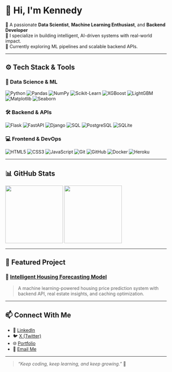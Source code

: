 # 👋 Hi, I'm Kennedy

🎯 A passionate **Data Scientist**, **Machine Learning Enthusiast**, and **Backend Developer**  
🔬 I specialize in building intelligent, AI-driven systems with real-world impact.  
🚀 Currently exploring ML pipelines and scalable backend APIs.

---

## ⚙️ Tech Stack & Tools

### 🧠 Data Science & ML
![Python](https://img.shields.io/badge/Python-3776AB?style=flat-square&logo=python&logoColor=white)
![Pandas](https://img.shields.io/badge/Pandas-150458?style=flat-square&logo=pandas&logoColor=white)
![NumPy](https://img.shields.io/badge/NumPy-013243?style=flat-square&logo=numpy&logoColor=white)
![Scikit-Learn](https://img.shields.io/badge/Scikit_Learn-F7931E?style=flat-square&logo=scikitlearn&logoColor=white)
![XGBoost](https://img.shields.io/badge/XGBoost-AA0000?style=flat-square)
![LightGBM](https://img.shields.io/badge/LightGBM-00C853?style=flat-square)
![Matplotlib](https://img.shields.io/badge/Matplotlib-11557C?style=flat-square)
![Seaborn](https://img.shields.io/badge/Seaborn-009688?style=flat-square)

### 🛠 Backend & APIs
![Flask](https://img.shields.io/badge/Flask-000000?style=flat-square&logo=flask&logoColor=white)
![FastAPI](https://img.shields.io/badge/FastAPI-009688?style=flat-square&logo=fastapi&logoColor=white)
![Django](https://img.shields.io/badge/Django-092E20?style=flat-square&logo=django&logoColor=white)
![SQL](https://img.shields.io/badge/SQL-4479A1?style=flat-square&logo=mysql&logoColor=white)
![PostgreSQL](https://img.shields.io/badge/PostgreSQL-336791?style=flat-square&logo=postgresql&logoColor=white)
![SQLite](https://img.shields.io/badge/SQLite-003B57?style=flat-square&logo=sqlite&logoColor=white)

### 💻 Frontend & DevOps
![HTML5](https://img.shields.io/badge/HTML5-E34F26?style=flat-square&logo=html5&logoColor=white)
![CSS3](https://img.shields.io/badge/CSS3-1572B6?style=flat-square&logo=css3&logoColor=white)
![JavaScript](https://img.shields.io/badge/JavaScript-F7DF1E?style=flat-square&logo=javascript&logoColor=black)
![Git](https://img.shields.io/badge/Git-F05032?style=flat-square&logo=git&logoColor=white)
![GitHub](https://img.shields.io/badge/GitHub-181717?style=flat-square&logo=github&logoColor=white)
![Docker](https://img.shields.io/badge/Docker-2496ED?style=flat-square&logo=docker&logoColor=white)
![Heroku](https://img.shields.io/badge/Heroku-430098?style=flat-square&logo=heroku&logoColor=white)

---

## 📊 GitHub Stats
<p float="left">
  <img height="180em" src="https://github-readme-stats.vercel.app/api?username=Kennedy178&show_icons=true&hide=contribs&theme=radical" />
  <img height="180em" src="https://github-readme-stats.vercel.app/api/top-langs/?username=Kennedy178&layout=compact&theme=radical" />
</p>

---

## 🚀 Featured Project
### 🔗 [Intelligent Housing Forecasting Model](https://github.com/Kennedy178/predict_project)
> A machine learning-powered housing price prediction system with backend API, real estate insights, and caching optimization.

---

## 📫 Connect With Me
- 💼 [LinkedIn](https://linkedin.com/in/kennedy-munene-dsml/)
- 🐦 [X (Twitter)](https://twitter.com/Kennedy_bse)
- 🌐 [Portfolio](https://www.datacamp.com/portfolio/kennedydsml)
- 📧 [Email Me](mailto:kennedynene234@gmail.com)

---

> _“Keep coding, keep learning, and keep growing.”_ 🌱
